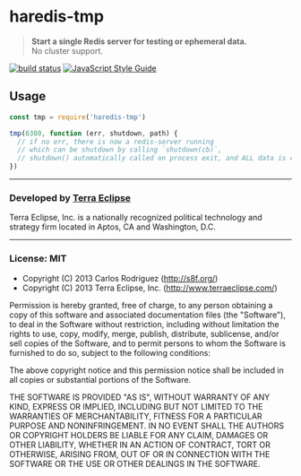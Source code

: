 haredis-tmp
===========

> **Start a single Redis server for testing or ephemeral data.**  
> No cluster support.

[![build status](https://secure.travis-ci.org/carlos8f/haredis-tmp.png)](http://travis-ci.org/carlos8f/haredis-tmp)
[![JavaScript Style Guide](https://img.shields.io/badge/code_style-standard-brightgreen.svg)](https://standardjs.com)

## Usage

```js
const tmp = require('haredis-tmp')

tmp(6380, function (err, shutdown, path) {
  // if no err, there is now a redis-server running
  // which can be shutdown by calling `shutdown(cb)`,
  // shutdown() automatically called on process exit, and ALL data is cleaned up!
})
```

- - -

### Developed by [Terra Eclipse](http://www.terraeclipse.com)
Terra Eclipse, Inc. is a nationally recognized political technology and
strategy firm located in Aptos, CA and Washington, D.C.

- - -

### License: MIT

- Copyright (C) 2013 Carlos Rodriguez (http://s8f.org/)
- Copyright (C) 2013 Terra Eclipse, Inc. (http://www.terraeclipse.com/)

Permission is hereby granted, free of charge, to any person obtaining a copy
of this software and associated documentation files (the &quot;Software&quot;), to deal
in the Software without restriction, including without limitation the rights
to use, copy, modify, merge, publish, distribute, sublicense, and/or sell
copies of the Software, and to permit persons to whom the Software is furnished
to do so, subject to the following conditions:

The above copyright notice and this permission notice shall be included in
all copies or substantial portions of the Software.

THE SOFTWARE IS PROVIDED &quot;AS IS&quot;, WITHOUT WARRANTY OF ANY KIND, EXPRESS OR
IMPLIED, INCLUDING BUT NOT LIMITED TO THE WARRANTIES OF MERCHANTABILITY,
FITNESS FOR A PARTICULAR PURPOSE AND NONINFRINGEMENT. IN NO EVENT SHALL THE
AUTHORS OR COPYRIGHT HOLDERS BE LIABLE FOR ANY CLAIM, DAMAGES OR OTHER
LIABILITY, WHETHER IN AN ACTION OF CONTRACT, TORT OR OTHERWISE, ARISING FROM,
OUT OF OR IN CONNECTION WITH THE SOFTWARE OR THE USE OR OTHER DEALINGS IN THE
SOFTWARE.
